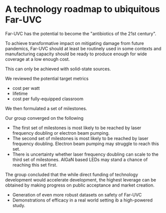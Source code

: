 # A technology roadmap to ubiquitous Far-UVC

Far-UVC has the potential to become the "antibiotics of the 21st century".

To achieve transformative impact on mitigating damage from future pandemics, Far-UVC should at least be routinely used in some contexts and manufacturing capacity should be ready to produce enough for wide coverage at a low enough cost.

This can only be achieved with solid-state sources.

We reviewed the potential target metrics
- cost per watt
- lifetime
- cost per fully-equipped classroom

We then formulated a set of milestones.

Our group converged on the following
- The first set of milestones is most likely to be reached by laser frequency doubling or electron beam pumping.
- The second set of milestones is most likely to be reached by laser frequency doubling. Electron beam pumping may struggle to reach this set.
- There is uncertainty whether laser frequency doubling can scale to the third set of milestones. AlGaN based LEDs may stand a chance of reaching this set first.

The group concluded that the while direct funding of technology development would accelerate development, the highest leverage can be obtained by making progress on public acceptance and market creation.

- Generation of even more robust datasets on safety of Far-UVC
- Demonstrations of efficacy in a real world setting ib a high-powered study.
